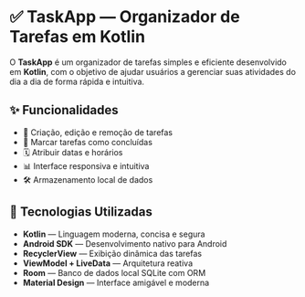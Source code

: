 # ✅ TaskApp — Organizador de Tarefas em Kotlin

O **TaskApp** é um organizador de tarefas simples e eficiente desenvolvido em **Kotlin**, com o objetivo de ajudar usuários a gerenciar suas atividades do dia a dia de forma rápida e intuitiva.

## ✨ Funcionalidades

- 📝 Criação, edição e remoção de tarefas
- 📌 Marcar tarefas como concluídas
- 🗓️ Atribuir datas e horários
- 📊 Interface responsiva e intuitiva
- 🛠️ Armazenamento local de dados

## 📱 Tecnologias Utilizadas

- **Kotlin** — Linguagem moderna, concisa e segura
- **Android SDK** — Desenvolvimento nativo para Android
- **RecyclerView** — Exibição dinâmica das tarefas
- **ViewModel + LiveData** — Arquitetura reativa
- **Room** — Banco de dados local SQLite com ORM
- **Material Design** — Interface amigável e moderna
